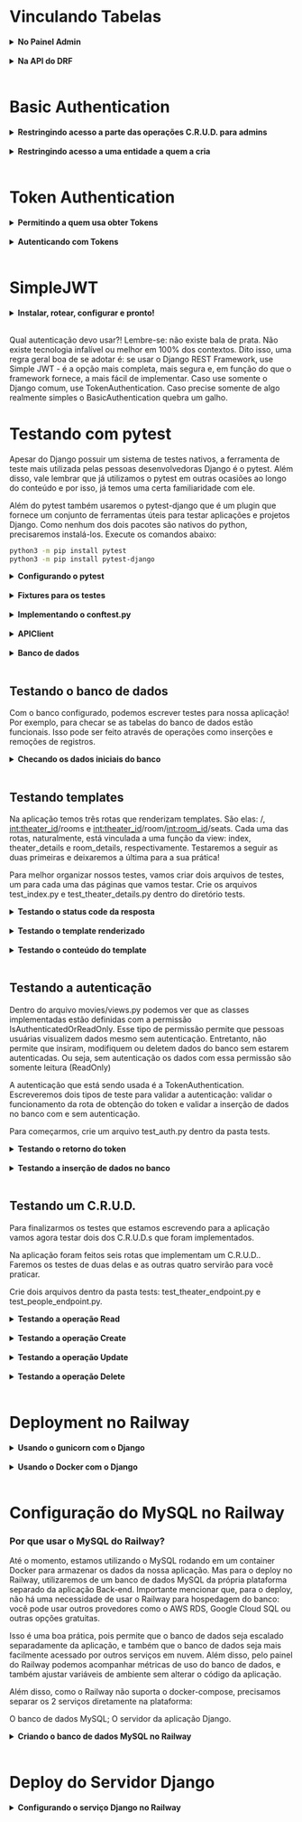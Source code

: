 # Vinculando Tabelas

<details>
<summary><strong> No Painel Admin </strong></summary>

 Não dá pra criar Marriage sem ter um Budget. No entanto, não podemos criar um Budget com antecedência e vinculá-lo ao Marriage ao criá-lo, porque o Budget também precisa obrigatoriamente de um Marriage! O painel de admin não sabe lidar com isso - e nossas requisições de API também não saberão. Vamos corrigir o problema? Altere o arquivo budget/admin.py:

```bash
# budget/admin.py

from django.contrib import admin
from .models import Vendor, Budget, Marriage


class BudgetInline(admin.StackedInline):
    model = Budget


class MarriageAdmin(admin.ModelAdmin):
    inlines = [BudgetInline]


admin.site.register(Vendor)
admin.site.register(Marriage, MarriageAdmin)
```

Colocar um modelo inline com o outro significa ser capaz de criar as duas entidades na mesma tela! Nesse caso, estamos configurando o painel de admin para que permita a criação de um Budget dentro da tela de criação de Marriage. Note que, para isso, definimos duas classes: uma herdou de admin.StackedInline e definiu um atributo model com o model a ficar inline e a outra definiu um atributo inlines, recebendo numa lista a classe anterior. Efetue as alterações e veja como tudo já funciona.

</details>
</br>

<details>
<summary><strong> Na API do DRF </strong></summary>

Você verá que estamos com o mesmo problema que vimos antes no painel de admin: até conseguimos, no corpo de uma mesma requisição, inserir dados de Marriage e Budget para criar ambos ao mesmo tempo, mas Budget insiste em dar erro se não receber o id de uma entidade de Marriage. O problema é que esse id, no momento em que fazemos a requisição, não existe, pois estamos criando as duas entidades ao mesmo tempo. Mas o serializer de Budget é categórico: sem id o modelo disparará um erro.

O que fazer?

## Configurando serializers para criar entidades com relação 1:1

Lembre-se de como o Django REST Framework funciona. O model é a nossa interface com o banco de dados, respeitando todas as suas restrições de integridade. Os viewsets, que faremos adiante, são os locais por onde as requisições vem para nossa API. Os serializers são os locais que recebem os dados, os entregam corretamente para os models e, em caso de problema, retornam erros bem formatados, tudo feito pra gente por traz dos panos.

Vendor e Budget tem os serializers que esperamos - uma contato simples e direto com o nosso modelo, sem maiores alterações, para criarmos entidades corretamente. Marriage, por outro lado, precisa ser capaz de receber uma requisição que cria duas entidades ao mesmo tempo. O problema de simplesmente fazer um serializer simples para Marriage - unindo-o com o serializer que já temos para Budget, é que os dois não conseguem funcionar ao mesmo tempo. O serializer de Budget vai disparar um erro sem um Marriage já criado para vincular à sua entidade - e sem um Budget criado, o serializer de Marriage também dispara um erro.

Não podemos simplesmente remover de BudgetSerializer a obrigação pela presença do campo marriage - caso contrário requisições de API diretamente aos endpoints de Budget dispararão erros de integridade do banco, pois precisam do id para serem criadas. A solução é criar um segundo serializer para vincular a Marriage - um sem essa restrição. Nós não iremos conectar esse serializer a nenhum Viewset, então o mundo exterior não conseguirá criar entidades inadequadas. Esse serializer será exclusivo para o vínculo com Marriage. Daí, dentro de Marriage, iremos garantir que o Budget criado junto com ele é criado corretamente. Veja como abaixo:

```bash
# budget/serializers.py


from rest_framework import serializers
from .models import Vendor, Marriage, Budget


class VendorSerializer(serializers.HyperlinkedModelSerializer):
    class Meta:
        model = Vendor
        fields = ["id", "name", "price"]


class BudgetSerializer(serializers.ModelSerializer):
    class Meta:
        model = Budget
        fields = ["id", "vendors", "marriage"]


class NestedBudgetSerializer(serializers.ModelSerializer):
    class Meta:
        model = Budget
        fields = ["id", "vendors"]


class MarriageSerializer(serializers.ModelSerializer):
    budget = NestedBudgetSerializer()

    class Meta:
        model = Marriage
        fields = ["id", "codename", "date", "budget"]

    def create(self, validated_data):
        budget_data = validated_data.pop('budget')
        budget_data['marriage'] = Marriage.objects.create(**validated_data)
        BudgetSerializer().create(validated_data=budget_data)
        return budget_data['marriage']
```

Nós sobrescrevemos a função de create do serializer por uma lógica nossa - nós removemos dos dados validados os dados relacionados a Budget, e usamos os dados restantes para criar uma entidade Marriage no banco e atribuir a instância que tal criação retorna ao atributo marriage de budget_data. Em seguida, chamamos diretamente o serializer original de Budget para que crie nossa entidade já vinculada com o Marriage que criamos na linha acima. Por fim, retornamos o Marriage criado, fechando o comportamento esperado pela função create do serializer.

Ter o NestedBudgetSerializer vinculado ao MarriageSerializer lá em cima é importante - caso contrário o MarriageSerializer dispara o erro pela falta do id em Budget antes mesmo de chamar a função create que fizemos, que remedia o problema.

Rode esse código! Entenda como ele funciona, simule os erros. Se acessar as URLs pelo browser e/ou pelo Thunder Client agora poderá validar que já funcionam! Crie algumas entidades pelo painel de admin, pelas rotas, e veja tudo funcionando! Com o processo básico revisado e concluído pro nosso MVP, bora criar nossas autenticações?
</details>
</br>

# Basic Authentication

<details>
<summary><strong> Restringindo acesso a parte das operações C.R.U.D. para admins </strong></summary>

Com a nossa aplicação feita, vamos acrescentar nossa autenticação! Temos duas demandas aqui:

Permitir que só pessoas administradoras possam alterar os dados de fornecedores
Permitir que cada casamento esteja vinculado a uma pessoa usuária - e que cada uma só veja o próprio casamento
Vamos estudar os prós e contras de fazer a autenticação de várias formas ao longo do dia de hoje, mas vamos começar com a mais simples: a BasicAuthentication. Antes de mais nada, garanta que a sua dependência do Django REST Framework esteja na versão 3.12 ou superior. Para checar a versão da sua dependência, execute no ambiente virtual o seguinte comando:

```bash
pip show djangorestframework
```

Se for preciso, atualize a dependência:

```bash
 pip install djangorestframework --upgrade
```

O próximo passo é ir no arquivo marryme/settings.py e acrescentar a seguinte configuração:

```bash
# marryme/settings.py

# ...

REST_FRAMEWORK = {
    'DEFAULT_AUTHENTICATION_CLASSES': [
        'rest_framework.authentication.BasicAuthentication',
    ],
    'DEFAULT_PERMISSION_CLASSES': [
        'rest_framework.permissions.IsAuthenticated',
    ],
}

# ...
```

Essa configuração define quais serão, respectivamente, a autenticação e permissão padrão usada pela aplicação. Feito isso, nossa API está fechada e todas as rotas exigem autenticação básica! Vamos testar?

Com o servidor funcionando, faça uma requisição GET para 127.0.0.1:8000/vendors, observe o resultado. Tente também acessar 127.0.0.1:8000/vendors pelo navegador e veja o que aparece.

 janela que surge para se autenticar pelo navegador aparece devido à configuração de autenticação básica que fizemos no settings.py. Caso queira usar um template do DRF para fazer a autenticação, ou até mesmo deixar fazer com que o botão de login apareça na API navegável, você pode fazer essa configuração sugerida na documentação oficial.

Ao passar as credenciais corretas de qualquer pessoa usuária do Django, você conseguirá ter acesso aos dados, seja pelo navegador ou pelo Thunder Client.

Para acrescentar a lógica para somente uma parte administradora lidar com os dados de Fornecedores, primeiro, vamos aos serializers. Não remova os serializers que já existem, só acrescente esse:

```bash
# budget/serializers.py

# ...

class AdminVendorSerializer(serializers.ModelSerializer):
    class Meta:
        model = Vendor
        fields = '__all__'

    def create(self, validated_data):
        request = self.context.get('request')
        if request and request.user.is_superuser:
            return super().create(validated_data)
        raise serializers.ValidationError("Você não tem permissão para criar fornecedores.")

# ...
```

Neste novo Serializer, estamos substituindo o método create padrão que o Django REST Framework nos fornece para verificar se a parte usuária que está fazendo a requisição é administradora (is_superuser). Se sim, o fornecedor será criado normalmente; caso contrário, uma exceção ValidationError será lançada. Note que a lógica de ter um user vinculado a uma requisição, e um que possui esse atributo is_superuser, é uma lógica que nos é fornecida pelo framework. Por hora, ela basta.

A seguir, vamos alterar o Viewset de fornecedores:

```bash
# budget/views.py


from rest_framework import viewsets
from .models import Vendor, Marriage, Budget
from .serializers import (VendorSerializer,
                          MarriageSerializer,
                          BudgetSerializer,
                          AdminVendorSerializer)


class VendorViewSet(viewsets.ModelViewSet):
    queryset = Vendor.objects.all()
    serializer_class = AdminVendorSerializer

    def get_serializer_class(self):
        if self.action in ("create", "destroy", "update"):
            return AdminVendorSerializer
        return VendorSerializer

# ...
```

qui estamos usando o novo Serializer AdminVendorSerializer apenas para as ações de criação, atualização e remoção de Vendors. Para a ação de leitura, continuamos usando o Serializer padrão VendorSerializer. Note que aqui, também, substituímos a implementação de um método padrão por uma nossa - é o polimorfismo em ação!

Seu servidor já deve estar funcionando com autenticação. Vamos testar? Vá ao Thunder Client testar uma das requisições restritas.

Veja como, por padrão, as requisições já não são acessíveis por qualquer pessoa. Agora acrescente as credenciais do superuser que você criou na aba Auth, opção Basic e veja a diferença!

A maior parte dessa lógica de permissões é a mesma independente ao tipo de autenticação que usamos - mas a inserção das credenciais direto na requisição é uma característica da BasicAuthentication! Você entenderá melhor o que é o que quando implementarmos as outras modalidades de autenticação!
</details>
</br>

<details>
<summary><strong> Restringindo acesso a uma entidade a quem a cria </strong></summary>


Agora, o próximo passo: somente a pessoa que cria um casamento e orçamento poder acessá-lo! Fora, naturalmente admins terem acesso a tudo.

Para implementar a lógica onde um pessoa cadastrada só pode acessar os Casamentos e Orçamentos que ela criou, você pode utilizar um mecanismo de autorização personalizado no Django REST Framework. Vamos criar uma novo permission class que verificará as permissões para acessar esses objetos. Além disso, configuraremos o Viewset de Marriage para que apenas quem for admin tenha acesso a todos os registros. Vamos fazer isso passo a passo.

Primeiro, a tal permission class. Crie um novo arquivo chamado permissions.py dentro do diretório budget e adicione o seguinte conteúdo:

```bash
# budget/permissions.py

from rest_framework.permissions import BasePermission


class IsOwnerOrAdmin(BasePermission):
    def has_object_permission(self, request, view, obj):
        # Permite acesso a admin sempre
        if request.user.is_superuser:
            return True
        # Permite acesso se o objeto pertence a quem faz a requisição
        return obj.user == request.user
```

Neste IsOwnerOrAdmin, definimos uma classe de permissão personalizada. Se quem usa tiver permissões de administrador (is_superuser), sempre se terá acesso. Caso contrário, o acesso será apenas aos objetos que pertencem à própria pessoa, verificando se o objeto (Marriage ou Budget) tem um atributo user que corresponde ao usuário autenticado.

Precisamos, então, adicionar um campo de relação com o usuário nos modelos Marriage e Budget. Para isso, atualize o arquivo budget/models.py:

```bash
# budget/models.py


from django.db import models
+ from django.contrib.auth.models import User


class Vendor(models.Model):
    # ...

class Marriage(models.Model):
+   user = models.ForeignKey(User, on_delete=models.CASCADE)
    codename = models.CharField(max_length=50)
    date = models.DateField()

    # ...

class Budget(models.Model):
+   user = models.ForeignKey(User, on_delete=models.CASCADE)
    vendors = models.ManyToManyField(Vendor, related_name='budgets')
    marriage = models.OneToOneField(Marriage, on_delete=models.CASCADE, related_name='budget')

    # ...
```

Com isso, associamos os modelos Marriage e Budget a um usuário (User) através de um relacionamento 1:N. Se você for no painel de administração do Django irá perceber que, por padrão, ele já cria a entidade User para você - então usá-la aqui não dará problema, basta importarmos-na.

A seguir, vamos atualizar os Serializers para incluir o campo user e configurar os Viewsets para usar as permissões personalizadas.

```bash
# budget/serializers.py

# ...

class BudgetSerializer(serializers.ModelSerializer):
+    user = serializers.PrimaryKeyRelatedField(
+           read_only=True, default=serializers.CurrentUserDefault()
+           )

    class Meta:
        model = Budget
-       fields = ["id", "vendors", "marriage"]
+       fields = ["id", "vendors", "marriage", "user"]


class NestedBudgetSerializer(serializers.ModelSerializer):
+    user = serializers.PrimaryKeyRelatedField(
+           read_only=True, default=serializers.CurrentUserDefault()
+           )

    class Meta:
        model = Budget
-       fields = ["id", "vendors"]
+       fields = ["id", "vendors", "user"]


class MarriageSerializer(serializers.ModelSerializer):
    budget = NestedBudgetSerializer()
+   user = serializers.PrimaryKeyRelatedField(
+          read_only=True, default=serializers.CurrentUserDefault()
+          )

    class Meta:
        model = Marriage
-       fields = ["id", "codename", "date", "budget"]
+       fields = ["id", "codename", "date", "budget", "user"]

-   def create(self, validated_data):
-       budget_data = validated_data.pop('budget')
-       budget_data['marriage'] = Marriage.objects.create(**validated_data)
-       BudgetSerializer().create(validated_data=budget_data)
-       return budget_data['marriage']


+   # Sem a inteligência do serializer precisamos unir os dados todos 'na mão'
+   def create(self, validated_data):
+       # Recupera o user que fez a requisição
+       current_user = self.context['request'].user
+
+       '''
+       Recupera os dados de budget da requisição, acrescenta a eles
+       e aos dados de Marriage os dados do usuário
+       '''
+       budget_data = validated_data.pop('budget')
+       budget_data['user'] = current_user
+       validated_data['user'] = current_user
+
+       # Cria marriage, cria budget e retorna Marriage, como a função pede
+       budget_data['marriage'] = Marriage.objects.create(**validated_data)
+       BudgetSerializer().create(validated_data=budget_data)
+       return budget_data['marriage']
```

Tenha especial atenção com a função create que fizemos “na mão” para o MarriageSerializer. Os demais serializers conseguem, com os acréscimos que fizemos, capturar user da requisição e associá-lo à entidade sendo criada. Como em Marriage fizemos a criação na mão, precisamos também manualmente recuperar os dados de usuário e acrescentá-los aos dados usados para criar as entidades.

```bash
# budget/views.py



from rest_framework import viewsets
from .models import Vendor, Marriage, Budget
+ from rest_framework.authentication import BasicAuthentication
from .serializers import (AdminVendorSerializer,
                          VendorSerializer,
                          MarriageSerializer,
                          BudgetSerializer)
+ from .permissions import IsOwnerOrAdmin


class VendorViewSet(viewsets.ModelViewSet):
    queryset = Vendor.objects.all()
    serializer_class = AdminVendorSerializer
+   authentication_classes = [BasicAuthentication]

    def get_serializer_class(self):
        if self.action in ("create", "destroy", "update"):
            return AdminVendorSerializer
        return VendorSerializer



class MarriageViewSet(viewsets.ModelViewSet):
    queryset = Marriage.objects.all()
    serializer_class = MarriageSerializer
+   authentication_classes = [BasicAuthentication]
+   permission_classes = [IsOwnerOrAdmin]
+
+
+   def get_queryset(self):
+       """
+       Quem for admin vê todos os casamentos.
+       Caso contrário, a pessoa só vê os próprios casamentos.
+       """
+       if self.request.user.is_superuser:
+           return Marriage.objects.all()
+       else:
+           return Marriage.objects.filter(user=self.request.user)


class BudgetViewSet(viewsets.ModelViewSet):
    queryset = Budget.objects.all()
    serializer_class = BudgetSerializer
+   authentication_classes = [BasicAuthentication]
+   permission_classes = [IsOwnerOrAdmin]
+
+
+   def get_queryset(self):
+       if self.request.user.is_superuser:
+           return Budget.objects.all()
+       else:
+           return Budget.objects.filter(user=self.request.user)
```

Perceba que adicionamos as variáveis authentication_classes e permission_classes no código acima. Essas variáveis definem a autenticação e permissão necessárias para utilização das views em questão. Essa é uma alternativa da configuração padrão usando no settings.py para, por exemplo, definir diferentes tipos de permissão e autenticação em sua aplicação.

Agora, quando um usuário autenticado criar um Marriage ou Budget, a API definirá automaticamente o campo user como seus dados. Além disso, quando qualquer requisição tentar acessar um Marriage ou Budget, a API verificará se ela tem as credenciais da parte proprietária da entidade ou se é admin para permitir ou negar o acesso. Além disso, sobrescrevemos ali a função get_queryset do MarriageViewset. Essa função é responsável por buscar todas as entidades do modelo quando se recebe uma requisição GET /marriages. Aqui, falamos que quem for admin vê todos os eventos - quem não for só vê os dos quais é dono ou dona.

Para efetivar essas mudanças, nós acrescentamos user, um campo obrigatório, às tabelas Marriage e Budget. Normalmente, para fazer uma migração para aplicá-los ao banco, precisaríamos permitir que esse campo tenha valor nulo ou atribuir um user default a todas as entidades já existentes no banco. Para não ter esse trabalho, aproveitando que ainda estamos desenvolvendo, vamos aprender a resetar o banco de dados da aplicação. Rode os seguintes comandos, alterando-os para colocar os nomes das suas aplicações e o ID do seu container:

```bash
docker ps # Para descobrir o ID do seu container com o banco de dados
docker stop <ID do seu container do banco> # Parar o container
docker remove <ID do seu container do banco> # Deletar o container
docker build -t seu-projeto-db .
docker run -d -p 3306:3306 --name=seu-projeto-mysql-container -e MYSQL_ROOT_PASSWORD=password -e MYSQL_DATABASE=seu-projeto_database marryme-db # Recriar o container
python3 manage.py migrate seu-app zero # Desfazer todas as migrations do app budget
rm seu-app/migrations/000* # Deletar a migration
python3 manage.py makemigrations # Recriar as migrations - agora com o campo user
python3 manage.py migrate # Efetuar as migrações para criar o banco
python3 manage.py createsuperuser # Recrie seu superuser
```

De olho na dica 👀: tome nota dessa sequência de comandos. Resetar o banco pode te ajudar muito durante o desenvolvimento de uma aplicação num processo seletivo.

Agora abra o painel de admin e confira que tudo está no lugar.

Vamos testar? Primeiramente, vá até o dashboard de admin e crie alguns User. Agora crie alguns vendors. Em seguida, através do Thunder Client, faça um POST /marriages/ com os metadados do modelo - e criando, ao mesmo tempo, o respectivo orçamento:

```bash
{
    "codename": "Casamento do Século",
    "date": "2023-12-31",
    "budget": {
        "vendors": [3, 4]
    }
}
```

Na aba Auth, da requisição, coloque as credenciais de algum User. Sua resposta será:

```bash
{
  "id": 3,
  "codename": "Casamento do Século",
  "date": "2023-12-31",
  "budget": {
    "id": 1,
    "vendors": [
      3,
      4
    ],
    "user": 2
  },
  "user": 2
}
```

Agora, quando esse usuário tentar acessar o casamento criado o resultado será a informação do casamento:

```bash
{
    "id": 1,
    "user": 1,
    "codename": "Meu Casamento",
    "date": "2023-12-31"
}
```

Se o usuário tentar acessar o casamento de outro usuário o resultado será um erro de permissão:

```bash
{
    "detail": "You do not have permission to perform this action."
}
```

Por outro lado, o admin terá acesso a todos os casamentos e orçamentos. Com estes passos, você adicionou a lógica de autenticação onde um usuário só pode acessar os Marriages e Budgets que ele criou, e o admin tem acesso a tudo. Outros usuários não-autenticados ou sem permissões de administração receberão mensagens de erro.
</details>
</br>

# Token Authentication

<details>
<summary><strong> Permitindo a quem usa obter Tokens </strong></summary>

A autenticação básica é excelente por ser bem simples de implementar - você coloca as credenciais no cabeçalho da requisição e pronto! Além disso, ela carrega a vantagem de não exigir nenhum armazenamento ou gerenciamento de dados por parte do servidor - ele só precisa saber autenticar uma pessoa de acordo com suas credenciais. Mas há desvantagens também: as credenciais são enviadas no cabeçalho de toda requisição - uma interceptação de dados pode comprometê-las.

A autenticação por token requer um pouco mais de gerenciamento por parte do servidor - o gerenciamento das tokens - mas é mais segura - as credenciais só são enviadas para se obter uma token, e esta pode ser revogada com facilidade. 

### Segurança

#### Autenticação por Token
Oferece melhor segurança, pois os tokens podem ter prazos curtos e ser revogados facilmente. Os tokens também podem ser emitidos com permissões específicas.

#### Autenticação Básica
Menos seguro, pois as credenciais (nome de usuário/senha) são enviadas com cada requisição e podem ser interceptadas. As credenciais também são armazenadas no servidor, representando um risco potencial caso o servidor seja comprometido.

### Ausência de Estado

#### Autenticação por Token
Stateless, não requer armazenamento de sessão no servidor, o que reduz a carga no servidor.

#### Autenticação Básica
Stateless, não requer armazenamento de sessão no servidor, o que reduz a carga no servidor.

### Complexidade de Implementação

#### Autenticação por Token
Mais complexo de implementar em comparação com a Autenticação Básica, pois requer a geração e manipulação de tokens no lado do servidor, além de lidar com a expiração e revogação de tokens.

#### Autenticação Básica
Mais fácil de implementar, pois envolve apenas a verificação das credenciais em cada requisição. Nenhuma geração ou manipulação de token é necessária.

No Django REST Framework, fazer autenticação por Token é ainda melhor pois dá quase a mesma quantidade de trabalho que fazer autenticação básica. Vamos ver como isso funciona? Primeiro, você precisará acrescentar um app novo à suas configurações e alterar a configuração padrão de autenticação:

```bash
# marryme/settings.py

# ...

INSTALLED_APPS = [
    'django.contrib.admin',
    'django.contrib.auth',
    'django.contrib.contenttypes',
    'django.contrib.sessions',
    'django.contrib.messages',
    'django.contrib.staticfiles',
    'budget',
    'rest_framework',
+   'rest_framework.authtoken',
]

REST_FRAMEWORK = {
    'DEFAULT_AUTHENTICATION_CLASSES': [
-       'rest_framework.authentication.BasicAuthentication',
+       'rest_framework.authentication.TokenAuthentication',
    ],
    'DEFAULT_PERMISSION_CLASSES': [
        'rest_framework.permissions.IsAuthenticated',
    ],
}
# ...
```

Agora, vamos primeiro criar uma rota para que uma pessoa possa enviar, via requisição, suas credenciais para obter uma token:

```bash
# marryme/urls.py


from django.contrib import admin
from django.urls import path, include
+ from rest_framework.authtoken.views import obtain_auth_token

urlpatterns = [
    path('admin/', admin.site.urls),
+    path('login/', obtain_auth_token, name='login'),
    path('', include('budget.urls')),
]
```

E pronto! O Django REST Framework nos dá toda essa lógica já pronta. Para testar, rode as migrations para termos a lógica de tokens no banco e faça uma requisição à sua nova rota:

```bash
// POST /login/

{
  "username": "AlgumUser",
  "password":  "SenhaDesteUser"
}
```

Você obterá sua token.

</details>
</br>

<details>
<summary><strong> Autenticando com Tokens </strong></summary>

Para permitir que as Tokens sejam usadas como autenticação, vá em suas views e faça a alteração abaixo:

```bash
# budget/views.py


from rest_framework import viewsets
from .models import Vendor, Marriage, Budget
- from rest_framework.authentication import BasicAuthentication
+ from rest_framework.authentication import TokenAuthentication
from .serializers import (AdminVendorSerializer,
                          VendorSerializer,
                          MarriageSerializer,
                          BudgetSerializer)
from .permissions import IsOwnerOrAdmin


class VendorViewSet(viewsets.ModelViewSet):
    queryset = Vendor.objects.all()
    serializer_class = AdminVendorSerializer
-   authentication_classes = [BasicAuthentication]
+   authentication_classes = [TokenAuthentication]

    def get_serializer_class(self):
        if self.action in ("create", "destroy", "update"):
            return AdminVendorSerializer
        return VendorSerializer


class MarriageViewSet(viewsets.ModelViewSet):
    queryset = Marriage.objects.all()
    serializer_class = MarriageSerializer
-   authentication_classes = [BasicAuthentication]
+   authentication_classes = [TokenAuthentication]
    permission_classes = [IsOwnerOrAdmin]

def get_queryset(self):
    if self.request.user.is_superuser:
        return Marriage.objects.all()
    else:
        return Marriage.objects.filter(user=self.request.user)


class BudgetViewSet(viewsets.ModelViewSet):
    queryset = Budget.objects.all()
    serializer_class = BudgetSerializer
-   authentication_classes = [BasicAuthentication]
+   authentication_classes = [TokenAuthentication]
    permission_classes = [IsOwnerOrAdmin]

def get_queryset(self):
    if self.request.user.is_superuser:
        return Budget.objects.all()
    else:
        return Budget.objects.filter(user=self.request.user)
```

E é isso, sim, só isso, que muda! Substituímos a classe de autenticação de BasicAuthentication para TokenAuthentication.

Agora faça uma requisição para obter o casamento de uma pessoa usuária sem autenticar e veja que você não tem acesso aos dados. Agora acrescente ao cabeçalho da requisição a chave Authorization com o valor Token SuaTokenAqui, e veja como funciona! Experimente alterar entre tokens de diferentes users e veja como cada pessoa só acessa o próprio dado!
</details>
</br>

# SimpleJWT

<details>
<summary><strong> Instalar, rotear, configurar e pronto! </strong></summary>

Todas as técnicas que foram ensinadas até agora podem ser usadas no Django, contudo, você precisará implementar toda a lógica dessas autenticações por sua conta. As autenticações BasicAuthentication e TokenAuthentication que usamos são implementadas no Django REST Framework. A Simple JWT não: ela vem de um plugin do Django REST Framework. Entretanto, ela é poderosa e implementável em pouquíssimos passos.

### Segurança

#### Autenticação por Token
Oferece melhor segurança, pois os tokens podem ter prazos curtos e ser revogados facilmente. Os tokens também podem ser emitidos com permissões específicas.

#### Autenticação Básica
Menos seguro, pois as credenciais (nome de usuário/senha) são enviadas com cada requisição e podem ser interceptadas. As credenciais também são armazenadas no servidor, representando um risco potencial caso o servidor seja comprometido.

#### Simple JWT
Oferece segurança avançada, geração automática de tokens JWT e suporte a tokens de atualização. Os tokens podem ter tempo de vida configurável e podem ser revogados. Possui integração simples com o Django REST Framework.

### Ausência de Estado

#### Autenticação por Token
Stateless, não requer armazenamento de sessão no servidor, o que reduz a carga no servidor.

#### Autenticação Básica
Stateless, não requer armazenamento de sessão no servidor, o que reduz a carga no servidor.

#### Simple JWT
Stateless, não requer armazenamento de sessão no servidor, o que reduz a carga no servidor.

### Complexidade de Implementação

#### Autenticação por Token
Mais complexo de implementar em comparação com a Autenticação Básica, pois requer a geração e manipulação de tokens no lado do servidor, além de lidar com a expiração e revogação de tokens.

#### Autenticação Básica
Mais fácil de implementar, pois envolve apenas a verificação das credenciais em cada requisição. Nenhuma geração ou manipulação de token é necessária.

#### Simple JWT
Mais complexo que a Autenticação Básica, mas oferece biblioteca completa para lidar com a geração, manipulação e renovação de tokens JWT. Requer configurações adicionais, mas proporciona mais recursos e flexibilidade.

Para trocar nossa TokenAuthentication por SimpleJWT, siga os passos adiante. Primeiro, instale o módulo abaixo:

```bash
pip install djangorestframework-simplejwt
```
A seguir, ajuste as configurações, substituindo a autenticação padrão de TokenAuthentication por JWTAuthentication

```bash
# marryme/settings.py

INSTALLED_APPS = [
    # ...
    'rest_framework',
-   'rest_framework.authtoken',
+   'rest_framework_simplejwt',
    # ...
]

REST_FRAMEWORK = {
    'DEFAULT_AUTHENTICATION_CLASSES': [
-       'rest_framework.authentication.TokenAuthentication',
+       'rest_framework_simplejwt.authentication.JWTAuthentication',
    ],
    # Outras configurações do DRF ...
}
```

A seguir, ajuste as suas rotas:

```bash
# marryme/urls.py


from django.urls import path, include
- from rest_framework.authtoken.views import obtain_auth_token
+ from rest_framework_simplejwt.views import (TokenObtainPairView,
+                                             TokenRefreshView,
+                                             TokenVerifyView)

urlpatterns = [
    path('admin/', admin.site.urls),
-   path('login/', obtain_auth_token, name='login'),
+   path('token/', TokenObtainPairView.as_view(), name='token_obtain_pair'),
+   path('token/refresh/', TokenRefreshView.as_view(), name='token_refresh'),
+   path('token/verify/', TokenVerifyView.as_view(), name='token_verify'),
    path('', include('budget.urls')),
]
```

Como definimos a autenticação JWT como padrão no arquivo settings.py podemos remover a variável authentication_classes nas views. Isso fará com que o simple JWT seja o padrão para toda aplicação. Caso você não defina uma configuração padrão de autenticação e permissão, você precisará indicar com authentication_classes e permission_classes quais serão essas configurações, caso contrário, não haverá autenticação e todas as pessoas terão as permissões.

```bash
from rest_framework import viewsets
from .models import Vendor, Marriage, Budget
- from rest_framework.authentication import TokenAuthentication
from .serializers import (AdminVendorSerializer,
                          VendorSerializer,
                          MarriageSerializer,
                          BudgetSerializer)
from .permissions import IsOwnerOrAdmin


class VendorViewSet(viewsets.ModelViewSet):
    queryset = Vendor.objects.all()
    serializer_class = AdminVendorSerializer
-   authentication_classes = [TokenAuthentication]

    def get_serializer_class(self):
        if self.action in ("create", "destroy", "update"):
            return AdminVendorSerializer
        return VendorSerializer




class MarriageViewSet(viewsets.ModelViewSet):
    queryset = Marriage.objects.all()
    serializer_class = MarriageSerializer
-   authentication_classes = [TokenAuthentication]
    permission_classes = [IsOwnerOrAdmin]

def get_queryset(self):
    if self.request.user.is_superuser:
        return Marriage.objects.all()
    else:
        return Marriage.objects.filter(user=self.request.user)


class BudgetViewSet(viewsets.ModelViewSet):
    queryset = Budget.objects.all()
    serializer_class = BudgetSerializer
-   authentication_classes = [TokenAuthentication]
    permission_classes = [IsOwnerOrAdmin]

def get_queryset(self):
    if self.request.user.is_superuser:
        return Budget.objects.all()
    else:
        return Budget.objects.filter(user=self.request.user)
```

E tudo já deve funcionar! Faça, primeiro, uma requisição com as credenciais para /token/:

```bash
// POST /token/

{
  "username": "SeuUser",
  "password": "SuaSenha"
}

```

Você receberá duas tokens: uma na chave access e outra na chave refresh. Para testar, copie a da chave access para o cabeçalho da requisição com a chave Authorization e o valor Bearer SeuToken. Faça os testes de acesso a rotas protegidas para ver que tudo continua funcionando! Para além disso, o endpoint token/verify/ que criamos recebe no corpo da requisição a chave token com uma de suas tokens e retorna 200 OK se elas forem válidas, e 401 UNAUTHORIZED caso contrário. No endpoint /token/refresh/, você envia sua token da chave refresh e recebe uma nova token access, podendo gerar novas tokens sem precisar usar suas credenciais mais do que uma vez!

</details>
</br>

Qual autenticação devo usar?!
Lembre-se: não existe bala de prata. Não existe tecnologia infalível ou melhor em 100% dos contextos. Dito isso, uma regra geral boa de se adotar é: se usar o Django REST Framework, use Simple JWT - é a opção mais completa, mais segura e, em função do que o framework fornece, a mais fácil de implementar. Caso use somente o Django comum, use TokenAuthentication. Caso precise somente de algo realmente simples o BasicAuthentication quebra um galho.

# Testando com pytest

Apesar do Django possuir um sistema de testes nativos, a ferramenta de teste mais utilizada pelas pessoas desenvolvedoras Django é o pytest. Além disso, vale lembrar que já utilizamos o pytest em outras ocasiões ao longo do conteúdo e por isso, já temos uma certa familiaridade com ele.

Além do pytest também usaremos o pytest-django que é um plugin que fornece um conjunto de ferramentas úteis para testar aplicações e projetos Django. Como nenhum dos dois pacotes são nativos do python, precisaremos instalá-los. Execute os comandos abaixo:

```bash
python3 -m pip install pytest
python3 -m pip install pytest-django
```

<details>
<summary><strong> Configurando o pytest </strong></summary>

Como a ferramenta de testes escolhida não é a nativa do Django, será necessário fazer uma breve configuração para seu uso.

Crie na raiz do projeto um arquivo com nome pyproject.toml. Esse arquivo é usado para configurar ferramentas que serão utilizadas em seu projeto, pytest, black, flake8, etc.

```bash
# -- pyproject.toml --

[tool.pytest.ini_options]
DJANGO_SETTINGS_MODULE = "cinetrybe.settings"
python_files = ["tests/test_*.py", "tests/*_test.py"]
```

O arquivo acima define o módulo onde se encontram as configurações do projeto, ou seja, cinetrybe.settings indica que o arquivo settings.py se encontra dentro do projeto cinetrybe. Além disso, definimos que os arquivos a serem testados se encontrarão dentro do diretório tests e seus nomes deverão começar com test_ ou terminar com _test.py.

Feito isso, você já deve ser capaz de executar o comando para rodar os testes:

```bash
python3 -m pytest
```

</details>
</br>

<details>
<summary><strong> Fixtures para os testes </strong></summary>

Uma fixture é um conjunto predefinido de dados, configurações ou estados que são usados como base para realizar testes de software de forma consistente e controlada. Uma fixture garante que os testes sejam executados em condições conhecidas e reprodutíveis, permitindo que os resultados sejam avaliados de maneira confiável.

Agora que configuramos o pytest, chegou a hora de preparar as ferramentas auxiliares. Primeiramente, vamos criar o diretório tests na raiz do projeto.

De olho na dica 👀: toda vez que uma nova aplicação é iniciada - django-admin startapp <nome> - automaticamente é gerado um arquivo tests.py no diretório criado. Entretanto, se a quantidade de testes a criar não for pequena, a boa prática é dividi-los em mais arquivos.

Dentro da pasta tests, vamos criar um arquivo chamado conftest.py. Esse arquivo é responsável por conter fixtures que serão utilizados nos testes.

</details>
</br>

<details>
<summary><strong> Implementando o conftest.py </strong></summary>

O Django possui uma classe chamada Client que pode ser usada para testes. Essa classe age como um navegador fictício permitindo que você teste suas views e interaja com a aplicação que você desenvolveu. Ao usar essa classe é simulado um ambiente de teste, com um banco de dados para ele que você pode preencher à vontade, sem atrapalhar o banco de dados real da aplicação.

Já o DRF implementa uma classe chamada APIClient que herda da classe Client do Django. Como na aplicação usamos o DRF, seguiremos usando a classe APIClient dado que ela apenas estende o comportamento da classe Client.
</details>
</br>

<details>
<summary><strong> APIClient </strong></summary>

No arquivo conftest.py, vamos importar a classe APIClient do módulo restframework.test para escrever as fixtures:

```bash
# tests/conftest.py
import pytest
from rest_framework.test import APIClient


@pytest.fixture
def client():
    return APIClient()
```

Essa fixture já poderá ser usada nos testes para simular as requisições HTTP (GET, POST, PUT, DELETE). O próximo passo agora é configurar o banco de dados de teste para que possa ser usado durante os testes e também para já ter alguns dados para testar.

</details>
</br>

<details>
<summary><strong> Banco de dados </strong></summary>

A configuração padrão do banco de dados de teste não permite que ele seja acessado. Sendo assim, precisaremos escrever uma fixture para permitir seu uso. Como todas as views da aplicação usam o banco de dados, aplicaremos essa fixture automaticamente na execução dos testes através do parâmetro autouse.

A liberação do acesso de uma função de teste ao banco de dados é feita através da fixture db, implementada pelo plugin pytest-django. Entretanto, implementaremos uma nova fixture que acessará a fixture db e será aplicada a todos os testes.

A implementação dessa fixture fica assim:

```bash
# tests/conftest.py

# ...


+ @pytest.fixture(autouse=True)
+ def enable_db_access_for_all_tests(db):
+     pass

```

No código acima, a fixture enable_db_access_for_all_tests acessa a fixture db e é aplicada automaticamente aos testes graças ao parâmetro autouse. Note que não foi necessário implementar nada dentro da função, porque desejávamos apenas aplicar a fixture db aos testes.

O próximo passo é popular o banco com alguns dados para que possamos usá-los nos testes. Criaremos então uma terceira fixture terá a responsabilidade de preparar os dados do banco para os testes. Observe a implementação:

```bash
# tests/conftest.py
# ...
+ from django.contrib.auth.models import User
+ from movies.models import (MovieTheater,
+                           MovieRoom,
+                           Genre,
+                           Movie,
+                           Person,
+                           MovieSeat)


# ...


+ @pytest.fixture(scope="session", autouse=True)
+ def django_db_setup(django_db_setup, django_db_blocker):
+     with django_db_blocker.unblock():
+         User.objects.create_user(username="testuser", password="12345")
+ 
+         movie_theater = MovieTheater.objects.create(name="Cine 1")
+         genre = Genre.objects.create(name="Suspense")
+         direction = Person.objects.create(name="Antoine Fuqua")
+         actor = Person.objects.create(name="Denzel Washington")
+         actress = Person.objects.create(name="Chloë Grace Moretz")
+         movie = Movie.objects.create(
+             title="O Protetor",
+             direction=direction,
+         )
+         movie.genre.add(genre)
+         movie.actors.add(actor)
+         movie.actors.add(actress)
+ 
+         room = MovieRoom.objects.create(
+             name="Sala 1", theater=movie_theater, movie=movie
+         )
+ 
+         MovieSeat.objects.create(name="A1", room=room)
+         MovieSeat.objects.create(name="A2", room=room)
+         MovieSeat.objects.create(name="A3", room=room)
+         MovieSeat.objects.create(name="A4", room=room, is_occupied=True)
+         MovieSeat.objects.create(name="A5", room=room, is_occupied=True)

```

No código acima definimos nossa fixture django_db_setup, que acessa a fixture django_db_setup implementada pelo pytest-django. A django-db-setup é responsável por criar o banco de dados de teste e django_db_blocker para controlar as permissões do banco. Observe que with django_db_blocker.unblock(): abre um contexto onde o banco está acessível, permitindo a inserção dos dados.

Perceba que novamente usamos o parâmetro autouse para aplicar automaticamente essa fixture e definimos o escopo como session para que os dados sejam inseridos apenas uma vez e não a cada teste.

Com as fixtures implementadas podemos iniciar a construção dos testes.
</details>
</br>

## Testando o banco de dados

Com o banco configurado, podemos escrever testes para nossa aplicação! Por exemplo, para checar se as tabelas do banco de dados estão funcionais. Isso pode ser feito através de operações como inserções e remoções de registros.

<details>
<summary><strong> Checando os dados iniciais do banco </strong></summary>

O objetivo da última fixture que criamos, é adicionar alguns dados no banco. Dito isso, podemos escrever testes para verificar que foram inseridos corretamente. Na fixture foram criados os seguintes objetos:

* User: <"testuser">
* Person: <"Antoine Fuqua">, <"Denzel Washington"> e <"Chloë Grace Moretz">
* Genre: <"Suspense">
* Movie: <"O Protetor">
* MovieTheater: <"Cine 1">
* MovieRoom: <"Sala 1">
* MovieSeat: <"A1">, <"A2">, <"A3">, <"A4"> e <"A5">

Para começar, crie o arquivo test_db.py dentro do diretório movies/tests e escreva os seguintes testes:

```bash
# tests/test_db.py
from django.contrib.auth.models import User
from movies.models import Person, Genre, Movie, MovieTheater


def test_user_table_is_healthy():
    number_of_users = len(User.objects.all())
    assert number_of_users == 1

    User.objects.create(username="felps", password="terceS")
    number_of_users = len(User.objects.all())
    assert number_of_users == 2

    user = User.objects.get(id=1)
    user.delete()
    number_of_users = len(User.objects.all())
    assert number_of_users == 1


def test_people_table_is_healthy():
    amount_of_people = len(Person.objects.all())
    assert amount_of_people == 3

    Person.objects.create(name="Kimberly Peirce")
    amount_of_people = len(Person.objects.all())
    assert amount_of_people == 4

    person = Person.objects.get(id=4)
    person.delete()
    amount_of_people = len(Person.objects.all())
    assert amount_of_people == 3


def test_genre_table_is_healthy():
    number_of_genres = len(Genre.objects.all())
    assert number_of_genres == 1

    Genre.objects.create(name="Ação")
    number_of_genres = len(Genre.objects.all())
    assert number_of_genres == 2

    genre = Genre.objects.get(id=1)
    genre.delete()
    number_of_genres = len(Genre.objects.all())
    assert number_of_genres == 1


def test_movies_table_is_healthy():
    number_of_movies = len(Movie.objects.all())
    assert number_of_movies == 1

    Movie.objects.create(
        title="Carrie", direction=Person.objects.create(name="Kimberly Peirce")
    )
    number_of_movies = len(Movie.objects.all())
    assert number_of_movies == 2

    movie = Movie.objects.get(id=1)
    movie.delete()
    number_of_movies = len(Movie.objects.all())
    assert number_of_movies == 1


def test_movie_theaters_table_is_healthy():
    number_of_movie_theaters = len(MovieTheater.objects.all())
    assert number_of_movie_theaters == 1

    MovieTheater.objects.create(name="Cine 2")
    number_of_movie_theaters = len(MovieTheater.objects.all())
    assert number_of_movie_theaters == 2

    movie_theater = MovieTheater.objects.get(id=1)
    movie_theater.delete()
    number_of_movie_theaters = len(MovieTheater.objects.all())
    assert number_of_movie_theaters == 1
```

Execute os testes que você implementou para vê-los em funcionamento.

```bash
python3 -m pytest
```

Nos testes acima escolhemos algumas das tabelas da aplicação e fazemos três verificações: se a quantidade inicial de registros é a esperada, se um novo registro foi inserido corretamente e se um registro foi removido corretamente.

Não se preocupe, os testes para as demais tabelas serão feitos por você nos exercícios! 🤓

Perceba que ainda não estamos testando o funcionamento da aplicação em si, esse será nosso próximo passo! 🚀

</details>
</br>

## Testando templates

Na aplicação temos três rotas que renderizam templates. São elas: /, <int:theater_id>/rooms e <int:theater_id>/room/<int:room_id>/seats. Cada uma das rotas, naturalmente, está vinculada a uma função da view: index, theater_details e room_details, respectivamente. Testaremos a seguir as duas primeiras e deixaremos a última para a sua prática!

Para melhor organizar nossos testes, vamos criar dois arquivos de testes, um para cada uma das páginas que vamos testar. Crie os arquivos test_index.py e test_theater_details.py dentro do diretório tests.

<details>
<summary><strong> Testando o status code da resposta </strong></summary>

Os primeiros testes que escreveremos para os templates serão para verificar o status code da resposta da requisição. Para as três rotas que testaremos, quando a requisição for bem sucedida, o status code da resposta será 200 OK. Além disso, para a página theater_details, quando um id inexistente é passado na rota, o status code da resposta será 404 NOT FOUND.

Usaremos a fixture client para simular o acesso às rotas, observe:

```bash
# tests/test_index.py
def test_if_response_is_200(client):
    response = client.get("/")
    assert response.status_code == 200
```

```bash
# tests/test_theater_details.py
def test_if_response_is_200(client):
    response = client.get("/1/rooms")
    assert response.status_code == 200


def test_if_response_is_404_when_movie_theater_does_not_exists(client):
    response = client.get("/2/rooms")
    assert response.status_code == 404
```

</details>
</br>

<details>
<summary><strong> Testando o template renderizado </strong></summary>

Para rotas que renderizam templates, podemos escrever um teste para validar a chamada do template correto. Felizmente, o plugin pytest-django possui um método que faz exatamente isso, assertTemplateUsed do módulo pytest_django.asserts.

Observe os novos testes abaixo:

```bash
# tests/test_index.py
+ from pytest_django.asserts import assertTemplateUsed

# ...

+ def test_correct_template_is_rendered(client):
+    response = client.get("/")
+    assertTemplateUsed(response, "index.html")
```

```bash
# tests/test_theater_details.py
+ from pytest_django.asserts import assertTemplateUsed


+ def test_if_correct_template_is_rendered(client):
+     response = client.get("/1/rooms")
+     assertTemplateUsed(response, "theater_details.html")
```

</details>
</br>

<details>
<summary><strong> Testando o conteúdo do template </strong></summary>

Podemos também escrever testes que checam o conteúdo do template renderizado.

Se você inspecionou a aplicação, a executou e também adicionou novos registros no banco, deve ter percebido que na página inicial, index.html, aparecem os dados dos cinemas cadastrados. De maneira similar, as páginas theater_details.html e room_details.html mostram respectivamente os dados das salas do cinema e dos assentos de uma sala de cinema.

Para escrever esses testes usaremos outro método do plugin pytest-django, o assertContains. Esse método checa se um elemento está contido na resposta da requisição. Veja como ficam os testes:

```bash
# tests/test_index.py
- from pytest_django.asserts import assertTemplateUsed
+ from pytest_django.asserts import assertTemplateUsed, assertContains
+ from movies.models import MovieTheater


# ...


+ def test_if_template_contains_created_theater(client):
+     cine_1 = MovieTheater.objects.get(id=1)
+     response = client.get("/")
+     assertContains(response, cine_1)
```

```bash
# tests/test_theater_details.py
- from pytest_django.asserts import assertTemplateUsed
+ from pytest_django.asserts import assertTemplateUsed, assertContains
+ from movies.models import MovieRoom


# ...


+ def test_if_template_contains_created_room(client):
+     room_1 = MovieRoom.objects.get(id=1)
+     response = client.get("/1/rooms")
+     assertContains(response, room_1)
```

Execute o comando para rodar os testes para ver seus testes em ação. 😎

```bash
python3 -m pytest
```

</details>
</br>

## Testando a autenticação

Dentro do arquivo movies/views.py podemos ver que as classes implementadas estão definidas com a permissão IsAuthenticatedOrReadOnly. Esse tipo de permissão permite que pessoas usuárias visualizem dados mesmo sem autenticação. Entretanto, não permite que insiram, modifiquem ou deletem dados do banco sem estarem autenticadas. Ou seja, sem autenticação os dados com essa permissão são somente leitura (ReadOnly)

A autenticação que está sendo usada é a TokenAuthentication. Escreveremos dois tipos de teste para validar a autenticação: validar o funcionamento da rota de obtenção do token e validar a inserção de dados no banco com e sem autenticação.

Para começarmos, crie um arquivo test_auth.py dentro da pasta tests.

<details>
<summary><strong> Testando o retorno do token </strong></summary>

Para testar a obtenção do token vamos fazer requisições à rota com dados válidos e inválidos de usuários. Novamente, vamos usar a fixture client para fazer as requisições, observe:

```bash
# tests/test_auth.py

def test_get_authentication_token_using_wrong_credentials(client):
    response = client.post("/api/generate-token", {"username": "admin", "password": "wrong"})
    assert response.status_code == 400


def test_get_authentication_token(client):
    response = client.post("/api/generate-token", {"username": "testuser", "password": "12345"})
    assert response.status_code == 200
    assert "token" in response.json()
```

elembrando 🧠: testuser foi criado na fixture que insere dados no banco.

Os testes acima verificam que com dados inválidos a rota retorna o status code 400 BAD REQUEST e que com dados válidos retorna 200 OK. Além disso, quando a requisição é bem sucedida, checamos também se há o campo token no corpo da requisição.

</details>
</br>

<details>
<summary><strong> Testando a inserção de dados no banco </strong></summary>

Agora, escreveremos uma validação para o status code de uma requisição que não possui o token de autenticação. Depois validaremos a inserção de um elemento no banco. Para implementar esses testes usaremos o token recebido da requisição e também o método credentials da fixture client para inserir o token no cabeçalho da requisição.

Observe como ficam os testes:

```bash
# tests/test_auth.py

# ...

+ def test_post_new_theater_without_token(client):
+     response = client.post("/api/movie-theaters/", {"name": "Cine 2"})
+     assert response.status_code == 401
+ 
+ 
+ def test_post_new_theater_using_generated_token(client):
+     response = client.post("/api/generate-token", {"username": "testuser", "password": "12345"})
+     client.credentials(HTTP_AUTHORIZATION="Token " + response.json()["token"])
+     response = client.post("/api/movie-theaters/", {"name": "Cine 2"})
+     assert response.status_code == 201
+     assert response.json()["name"] == "Cine 2"
```

O status code 401 UNAUTHORIZED representa uma resposta de requisição que não foi autorizada, enquanto o 201 CREATED representa uma requisição bem sucedida de criação de um novo elemento no banco. Execute o comando de teste para ver os testes que você implementou passando. 🎉

```bash
python3 -m pytest
```

Sucesso! Agora podemos partir para os testes dos C.R.U.D.s implementados!
</details>
</br>

## Testando um C.R.U.D.

Para finalizarmos os testes que estamos escrevendo para a aplicação vamos agora testar dois dos C.R.U.D.s que foram implementados.

Na aplicação foram feitos seis rotas que implementam um C.R.U.D.. Faremos os testes de duas delas e as outras quatro servirão para você praticar.

Crie dois arquivos dentro da pasta tests: test_theater_endpoint.py e test_people_endpoint.py.

<details>
<summary><strong> Testando a operação Read </strong></summary>

Os testes de leitura serão os mais simples dentre todos os outros. Isso porque não é necessária autenticação para essa operação.

Escreveremos dois testes para cada um dos arquivos, um para resgatar todos os registros do banco e outro resgatando um registro específico. Observe a implementação abaixo:

```bash
# tests/test_theater_endpoint.py
def test_get_all_movie_theaters(client):
    response = client.get("/api/movie-theaters/")
    number_of_movie_theaters = len(response.json())
    assert response.status_code == 200
    assert number_of_movie_theaters == 1

def test_get_one_movie_theater(client):
    response = client.get("/api/movie-theaters/1/")
    assert response.status_code == 200
    assert response.json()["name"] == "Cine 1"
```

```bash
# tests/test_people_endpoint.py
def test_get_all_people(client):
    response = client.get("/api/people/")
    amount_of_people = len(response.json())
    assert response.status_code == 200
    assert amount_of_people == 3

def test_get_one_person(client):
    response = client.get("/api/people/1/")
    assert response.status_code == 200
    assert response.json()["name"] == "Antoine Fuqua"
```

Note que no primeiro teste de cada arquivo checamos pela quantidade de registros retornados no corpo da requisição. Já no segundo, a requisição é feita direto para a rota do objeto em si, note que o 1 representa o id do objeto, e depois validamos um atributo específico daquele registro.

</details>
</br>

<details>
<summary><strong> Testando a operação Create </strong></summary>

Para os testes de criação de registros, faremos verificações de algumas das requisições com autenticação para checar se a criação ocorre com sucesso e outras sem autenticação para verificar o impedimento da criação. Apesar de parece redundante com os testes em test_auth.py, aqui ignoraremos a lógica de produção dos tokens. Queremos saber se as rotas estão ou não protegidas. Adicione a implementação abaixo nos arquivos de teste:

```bash
# tests/test_theater_endpoint.py
+ from django.contrib.auth.models import User


# ...


+ def test_unauthorized_post(client):
+     response = client.post("/api/movie-theaters/", {"name": "Cine 2"})
+     assert response.status_code == 401
+ 
+ 
+ def test_authorized_post(client):
+     user = User.objects.get(id=1)
+     client.force_authenticate(user)
+     response = client.post("/api/movie-theaters/", {"name": "Cine 2"})
+     assert response.status_code == 201
+     assert response.json()["name"] == "Cine 2"
```

```bash
# tests/test_people_endpoint.py
+ from django.contrib.auth.models import User


# ...


+ def test_unauthorized_post(client):
+     response = client.post("/api/people/", {"name": "Jack Black"})
+     assert response.status_code == 401
+ 
+ 
+ def test_authorized_post(client):
+     user = User.objects.get(id=1)
+     client.force_authenticate(user)
+     response = client.post("/api/people/", {"name": "Jack Black"})
+     assert response.status_code == 201
+     assert response.json()["name"] == "Jack Black"
```

Perceba que, ao invés de solicitar o token através da rota de autenticação, estamos usando o método .force_authenticate() do client para forçar a autenticar o usuário. Isso é feito para simplificar o teste dado que não queremos testar a obtenção do token em si.

</details>
</br>

<details>
<summary><strong> Testando a operação Update </strong></summary>

Para testar o método de atualização de registro, será necessário fazer uma requisição direto na rota do objeto em si. Seguiremos a mesma idea dos testes para o Create dado que o método Update também requer autenticação. Adicione a implementação abaixo nos arquivos de teste:

```bash
# tests/test_theater_endpoint.py

# ...


+ def test_unauthorized_put(client):
+     response = client.put("/api/movie-theaters/1/", {"name": "Cinema 1"})
+     assert response.status_code == 401
+ 
+ 
+ def test_authorized_put(client):
+     user = User.objects.get(id=1)
+     client.force_authenticate(user)
+     response = client.put("/api/movie-theaters/1/", {"name": "Cinema 1"})
+     assert response.status_code == 200
+     assert response.json()["name"] == "Cinema 1"
```

```bash
# tests/test_people_endpoint.py

# ...


+ def test_unauthorized_put(client):
+     response = client.put("/api/people/1/", {"name": "Antonio Banderas"})
+     assert response.status_code == 401
+ 
+ 
+ def test_authorized_put(client):
+     user = User.objects.get(id=1)
+     client.force_authenticate(user)
+     response = client.put("/api/people/1/", {"name": "Antonio Banderas"})
+     assert response.status_code == 200
+     assert response.json()["name"] == "Antonio Banderas"
```

Bem parecido com os testes de criação, não é mesmo? Note que mudamos apenas o método usado por client e os dados recebidos por esse método.

</details>
</br>

<details>
<summary><strong> Testando a operação Delete </strong></summary>

Agora a última das operações do C.R.U.D., o Delete. Para testar essa operação, também faremos a requisição direto na rota do objeto. Além disso, como a operação Delete também requer autenticação, seguiremos a mesma ideia dos testes anteriores. Adicione a implementação abaixo nos arquivos de teste:

```bash
# tests/test_theater_endpoint.py

# ...


+ def test_unauthorized_delete(client):
+     response = client.delete("/api/movie-theaters/1/")
+     assert response.status_code == 401
+ 
+ 
+ def test_authorized_delete(client):
+     user = User.objects.get(id=1)
+     client.force_authenticate(user)
+     response = client.delete("/api/movie-theaters/1/")
+     assert response.status_code == 204
```

```bash
# tests/test_people_endpoint.py

# ...


+ def test_unauthorized_delete(client):
+     response = client.delete("/api/people/1/")
+     assert response.status_code == 401
+ 
+ 
+ def test_authorized_delete(client):
+     user = User.objects.get(id=1)
+     client.force_authenticate(user)
+     response = client.delete("/api/people/1/")
+     assert response.status_code == 204
```

Com esses testes implementados, cobrimos todas as operações do C.R.U.D. e boa parte da aplicação.

Execute o comando de testes e veja agora 32 testes sendo aprovados! 🎉

</details>
</br>

# Deployment no Railway

<details>
<summary><strong> Usando o gunicorn com o Django </strong></summary>

### O que é o gunicorn

O gunicorn é um servidor HTTP WSGI para Python. Ele é um servidor de produção, ou seja, ele é destinado a ser usado quando precisamos fazer o deploy de uma aplicação Python. O papel dele será bem semelhante ao realizado pelo comando runserver do Django, mas trazendo vantagens como melhor desempenho e mais segurança.

### Como usar o gunicorn com o Django

Para usar o gunicorn com o Django, precisamos fazer algumas alterações no nosso projeto. A primeira delas é instalar o gunicorn no nosso ambiente virtual:

```bash
pip install gunicorn
```

Relembrando 🧠: Se quiser usar o gunicorn em um projeto que já possui um arquivo de dependências como requirements.txt, adicione-o lá.

Com isso, você já pode utilizar o gunicorn para rodar sua aplicação localmente! 🚀

Basta executar o comando:

```bash
gunicorn seu_projeto_django.wsgi
```

Quando rodamos esse comando, o gunicorn irá buscar o objeto chamado application dentro do arquivo wsgi.py da pasta do seu projeto Django. Esse objeto é o responsável por receber as requisições HTTP e retornar as respostas, também usado por baixo dos panos pelo runserver do Django e é registrado na variável WSGI_APPLICATION do settings.py.

De olho na dica 👀: O gunicorn também pode ser utilizado com outros frameworks como o Flask e o FastAPI.

</details>
</br>

<details>
<summary><strong> Usando o Docker com o Django </strong></summary>

O servidor gunicorn será uma peça fundamental para o deploy da nossa aplicação Django no Railway. Mas antes de começarmos as configurações no Railway, precisamos preparar uma imagem Docker que será usada como base para o deploy.

Esse passo nos ajudará a garantir comportamentos consistentes entre os ambientes de desenvolvimento e produção, e facilitará muito o processo de deploy no Railway.

### Ponto de partida

Para os procedimentos que faremos, vamos usar como base a aplicação cinetrybe.

Esse repositório contém uma aplicação Django que gerencia salas de cinema utilizando conceitos que já vimos no curso até aqui. Nele já temos um Dockerfile para uma instância do banco de dados MySQL e as principais dependências definidas no requirements.txt (como o gunicorn e mysqlclient).

Como vamos focar no deploy, não vamos nos aprofundar no código da aplicação.

### Dockerfile para o Django

A primeira alteração que vamos fazer é criar um Dockerfile para a nossa aplicação Django. Esse Dockerfile será responsável por criar uma imagem Docker que será usada como base para o deploy no Railway.

Como já temos um Dockerfile para o Mysql, vamos renomeá-lo para criar um novo arquivo chamado Dockerfile na raiz do projeto e adicionar o conteúdo a seguir:

```bash
mv Dockerfile Dockerfile.mysql
touch Dockerfile
touch .dockerignore
```

Arquivo Dockerfile

```bash
FROM python:3.10-slim

ENV PYTHONUNBUFFERED=1

WORKDIR /app

RUN apt update \
    && apt install -y python3-dev netcat-openbsd default-libmysqlclient-dev build-essential pkg-config \
    && pip install --upgrade pip

COPY ./requirements.txt ./

RUN pip install -r requirements.txt

COPY ./ ./

CMD ["gunicorn", "cinetrybe.wsgi", "--bind", "0.0.0.0:8000"]
```

Arquivo .dockerignore

```bash
.env

.git
.cache

.venv

*.egg-info

setup.cfg
__pycache__
.coverage
.pytest_cache
```

De olho na dica 👀: Existem diversas formas de configurar um ambiente com Docker para aplicação Django. Se você encontrar outras formas de fazê-la, não se preocupe! O importante é que você entenda os conceitos e consiga aplicá-los no seu projeto.

Alguns comentários importantes sobre essa configuração sugerida para o Dockerfile:

* Estamos usando a imagem python:3.10-slim como base, então a versão do Python será a 3.10. Imagens slim não são tão enxutas quanto as alpine, mas com ela podemos garantir que o mysqlclient será instalado sem muita complexidade;
* Estamos definindo a variável de ambiente PYTHONUNBUFFERED como 1. Essa variável é importante para garantir que as saídas do Python sejam exibidas imediatamente no terminal, sem que seja feito cache das saídas. Assim poderemos ver mensagens de debug no terminal em tempo real;
* Estamos instalando as dependências do sistema operacional necessárias para instalar o mysqlclient (a dependência do Django para conexão com o banco MySQL), mas elas podem variar de acordo com a imagem base que você escolher;
* Estamos utilizando o parâmetro --bind do gunicorn para definir o endereço e porta que o servidor irá escutar. Nesse caso, estamos definindo que o gunicorn irá escutar na porta 8000 de todas as interfaces de rede (0.0.0.0). Essa configuração será essencial para nossa aplicação ser acessível no Railway.
* Com o .dockerignore, estamos evitando que alguns arquivos desnecessários sejam enviados ao container. Isso é importante para evitar que o container fique muito pesado e também para não expor dados sensíveis. Você pode adicionar outros arquivos que não deseja enviar ao container, como arquivos de testes, arquivos de configuração do editor de texto, etc.

Para testar se a nossa imagem está funcionando, vamos construí-la e executá-la localmente:

```bash
docker build -t cinetrybe .
docker run -it --rm -p 8000:8000 cinetrybe
```

### Conectando ao banco de dados

Nesse momento, se você tentar acessar a aplicação no navegador, você verá um erro de conexão com o banco de dados. Isso acontece porque o gunicorn está tentando se conectar ao banco de dados, mas não consegue encontrar o servidor.

Para isso, precisaremos de um docker-compose para subir o banco de dados e a aplicação Django ao mesmo tempo. Vamos criar um arquivo docker-compose.yml na raiz do projeto:

```bash
touch docker-compose.yml
```

Arquivo docker-compose.yml

```bash
version: "3.8"

services:
  db_service:
    build:
      context: .
      dockerfile: Dockerfile.mysql
    volumes:
      - ./database:/docker-entrypoint-initdb.d/:ro
  web:
    build:
      context: .
      dockerfile: Dockerfile
    ports:
      - "8000:8000"
    depends_on:
      - db_service
```

Além disso, precisamos fazer um pequeno ajuste no settings.py da nossa aplicação Django para que a variável DATABASES faça a conexão com o serviço mysql_db definido no docker-compose.yml:

Arquivo settings.py

```bash

DATABASES = {
    'default': {
       'ENGINE': 'django.db.backends.mysql',
       'NAME': 'cinetrybe_database',
       'USER': 'root',
       'PASSWORD': 'password',
-       'HOST': '127.0.0.1',
+       'HOST': 'db_service',
       'PORT': '3306',
    }
}
```

Maravilha! 🎉 Agora podemos rodar nossa aplicação com o docker-compose:

```bash
docker-compose up --build
```

Ao acessar http://localhost:8000/ temos… um novo erro! 😅

Esse erro ocorre porque, através do docker-compose.yml, subimos uma nova instância do banco de dados, e por isso precisamos criar as tabelas novamente com python3 manage.py migrate dentro dela. Além disso, vamos precisar do comando collectstatic e eventualmente do makemigrations. Vejamos como fazer isso!

### Configurando o entrypoint

Como precisamos rodar alguns comandos antes de iniciar o gunicorn, como o das migrations, vamos criar um entrypoint para nossa aplicação. O entrypoint é um script que será executado no CMD do Dockerfile.

Para isso, vamos criar um arquivo entrypoint.sh na raiz do projeto:

```bash
touch entrypoint.sh
```

Arquivo entrypoint.sh

```bash
#!/bin/sh

# Essa parte é importante para garantir que o banco de dados já esteja no ar
# antes de rodar as migrações

while ! nc -z db_service 3306 ; do
    echo "> > > Esperando o banco de dados MySQL ficar disponível..."
    sleep 3
done

echo "> > > Banco de dados MySQL disponível!"


python3 manage.py collectstatic --noinput
python3 manage.py makemigrations
python3 manage.py migrate
gunicorn cinetrybe.wsgi --bind 0.0.0.0:8000
```

E vamos ajustar o Dockerfile para que ele execute esse script:

Arquivo Dockerfile

```bash
...

-CMD ["gunicorn", "cinetrybe.wsgi", "--bind", "0.0.0.0:8000"]
+CMD ["sh", "entrypoint.sh"]
```

Agora, vamos construir e rodar nossa aplicação novamente:

```bash
docker-compose up --build
```

Agora sim! 🎉 Se acessar a rota /admin, verá a tela de login

Ah, e como ainda não existe um super-user cadastrado no banco de dados local, podemos criar um com o comando:

```bash
docker-compose run --rm web python manage.py createsuperuser
```

Temos nossa aplicação rodando com o gunicorn e o banco de dados MySQL em serviços no Docker localmente. Mas ainda temos alguns ajustes para fazer antes de fazer o deploy no Railway. 👀
</details>
</br>

# Configuração do MySQL no Railway

### Por que usar o MySQL do Railway?

Até o momento, estamos utilizando o MySQL rodando em um container Docker para armazenar os dados da nossa aplicação. Mas para o deploy no Railway, utilizaremos de um banco de dados MySQL da própria plataforma separado da aplicação Back-end. Importante mencionar que, para o deploy, não há uma necessidade de usar o Railway para hospedagem do banco: você pode usar outros provedores como o AWS RDS, Google Cloud SQL ou outras opções gratuitas.

Isso é uma boa prática, pois permite que o banco de dados seja escalado separadamente da aplicação, e também que o banco de dados seja mais facilmente acessado por outros serviços em nuvem. Além disso, pelo painel do Railway podemos acompanhar métricas de uso do banco de dados, e também ajustar variáveis de ambiente sem alterar o código da aplicação.

Além disso, como o Railway não suporta o docker-compose, precisamos separar os 2 serviços diretamente na plataforma:

O banco de dados MySQL;
O servidor da aplicação Django.

<details>
<summary><strong> Criando o banco de dados MySQL no Railway </strong></summary>

Antes de criar o banco de dados, precisamos criar um novo projeto no Railway. Para isso, acesse o site do Railway com a sua conta e crie um novo projeto vazio. O fluxo é: + New Project ➡️ Empty Project.

Com o projeto criado, vamos criar o banco de dados MySQL. Para isso, escolha a opção de adicionar um novo serviço de banco de dados MySQL. O fluxo é: Add a Service (ou New) ➡️ Database ➡️ Add MySQL. Após alguns segundos o serviço será criado e estará disponível para uso! 🚀

### Preparando a aplicação para múltiplos bancos de dados

Agora que temos o banco de dados MySQL criado, precisamos configurar a nossa aplicação Django para se conectar a ele. Para isso, vamos utilizar as variáveis de ambiente que o Railway disponibiliza para nós. Para encontrar as variáveis de ambiente, clique no serviço MySQL criado, acesse a aba Connect e confira a seção Available Variables. Os valores estarão escondidos por padrão, mas você pode clicar no ícone de olho 👁️ para visualizá-los.

Como não queremos que essas variáveis de conexão fiquem “fixas” no nosso repositório, e sim fazer a leitura através do ambiente, vamos ajustar nosso código para carregar as variáveis de ambiente a partir de um arquivo .env na raiz do nosso projeto.

Faremos de forma que o programa busque as variáveis de ambiente de onde quer que esteja rodando e as use - seja localmente ou em produção.

Crie o arquivo e adicione as variáveis de ambiente que já estávamos usando localmente:

```bash
touch .env
```

Arquivo .env

```bash
MYSQLDATABASE=cinetrybe_database
MYSQLHOST=db_service
MYSQLPASSWORD=password
MYSQLPORT=3306
MYSQLUSER=root
```

Atenção ⚠️:

Os valores das variáveis de ambiente de produção do Railway são diferentes das que estávamos usando localmente. No arquivo .env não devemos usar os valores das variáveis do ambiente de produção do Railway.
Apesar disso, lembre de usar os mesmos nomes de variáveis do Railway para facilitar a configuração.
Agora precisamos ajustar o docker-compose para que ele carregue as variáveis de ambiente do arquivo .env e as disponibilize para a aplicação Django. Para isso, vamos adicionar a seguinte configuração ao nosso serviço django:

Arquivo docker-compose.yml

```bash
version: "3.8"

services:
  db:
    build:
      context: .
      dockerfile: Dockerfile.mysql
    volumes:
      - ./database:/docker-entrypoint-initdb.d/:ro
  web:
+   env_file: .env
    build:
      context: .
      dockerfile: Dockerfile
    ports:
      - "8000:8000"
    depends_on:
      - db
```

Vamos precisar também ajustar script entrypoint.sh para que ele valide a criação do banco de dados através das variáveis de ambiente. Para isso, vamos fazer o seguinte ajuste no script:

Arquivo entrypoint.sh

```bash
...

- while ! nc -z db_service 3306 ; do
+ while ! nc -z $MYSQLHOST $MYSQLPORT ; do
    echo "> > > Esperando o banco de dados MySQL ficar disponível..."
    sleep 3
done

...
```

E por fim, precisamos ajustar o settings.py da nossa aplicação Django para que a variável DATABASES faça a conexão com o serviço mysql_db definido no docker-compose.yml:

Arquivo settings.py

```bash
+import os

...

DATABASES = {
    'default': {
       'ENGINE': 'django.db.backends.mysql',
-      'NAME': 'cinetrybe_database',
+      'NAME': os.environ.get('MYSQLDATABASE'),
-      'USER': 'root',
+      'USER': os.environ.get('MYSQLUSER'),
-      'PASSWORD': 'password',
+      'PASSWORD': os.environ.get('MYSQLPASSWORD'),
-      'HOST': 'db_service',
+      'HOST': os.environ.get('MYSQLHOST'),
-      'PORT': '3306',
+      'PORT': os.environ.get('MYSQLPORT'),
    }
}

...
```

Agora podemos rodar nossa aplicação com o docker-compose, e verificar que está funcionando normalmente.

Ufa! 🥵 Foi muita coisa, mas vai valer a pena para nosso próximo passo: subir servidor Django no Railway! 🚀

</details>
</br>

# Deploy do Servidor Django

<details>
<summary><strong> Configurando o serviço Django no Railway </strong></summary>

Utilizando o projeto já criado anteriormente, vamos criar um serviço para o servidor Django. Para isso, escolha a opção de adicionar um novo serviço de banco de dados MySQL. O fluxo é: + New ➡️ Empty Service.

Ao clicar no serviço criado, você pode acessar a aba Settings e alterar o nome do serviço (Service Name) para algo que faça mais sentido. Aqui vamos trocar para cinetrybe-dj.

Além disso, já vamos deixar criado um domínio para o nosso serviço. Para isso, na aba Settings, clique em Generate Domain. Esse domínio será usado para acessar a nossa aplicação Django na nuvem.

### Variáveis de ambiente

No Railway, podemos definir variáveis de ambiente para cada serviço. Para isso, basta acessar a aba Variables do serviço e adicionar as variáveis de ambiente que precisamos. As principais variáveis de ambiente que precisamos definir são aquelas do serviço do MySQL, que já estão disponíveis para nós. Isso significa adicionar as variáveis de ambiente do serviço do MySQL via referência (Add Reference) no serviço da sua aplicação Django.

De olho na dica 👀: Na seção de implantação em Railway do curso você pode relembrar como fazer isso.

Ah, e lembra que o gunicorn está escutando na porta 8000? Precisamos informar isso para o Railway definindo a variável PORT com o valor 8000.

### Subindo o código para o Railway

Agora que já temos o serviço Django configurado, podemos subir o código para o Railway. Há 2 formas principais para fazer isso:

GitHub: Usando a interface do Railway, podemos autorizar que um repositório do Github seja “escutado”;
CLI: Usando a CLI (Command Line Interface) do Railway, podemos subir o código local diretamente do nosso terminal.
Para esse conteúdo vamos utilizar a CLI do Railway, mas você pode vincular o projeto com o GitHub posteriormente.

O passo-a-passo é o seguinte:

Caso não tenha instalado a CLI do Railway ainda, siga o tutorial oficial para seu Sistema Operacional;
Caso não tenha feito login na CLI do Railway, execute o comando railway login e siga as instruções;
Execute o comando railway link para vincular o código local com o projeto criado no Railway (no nosso exemplo foi nomeado como Cinetrybe);
Execute o comando railway service para informar que o código local está atrelado ao serviço do Django que criamos (no nosso exemplo foi nomeado como cinetrybe-dj);
Execute o comando railway up -d para subir o código para o Railway. 🚀
Aguarde o deploy ser feito - acompanhe o progresso pela aba Deployments do serviço onde está seu projeto Django. Agora você pode acessar o domínio que criamos para o serviço Django e ver a aplicação rodando na nuvem mais um erro para ser corrigido! 😅

Isso acontece porque o framework Django insere algumas validações de segurança, mas não se preocupe: vamos resolver isso agora! 💚
</details>
</br>
